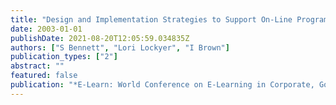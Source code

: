 ```yaml
---
title: "Design and Implementation Strategies to Support On-Line Programs for off-Shore Teaching"
date: 2003-01-01
publishDate: 2021-08-20T12:05:59.034835Z
authors: ["S Bennett", "Lori Lockyer", "I Brown"]
publication_types: ["2"]
abstract: ""
featured: false
publication: "*E-Learn: World Conference on E-Learning in Corporate, Government, Healthcare łdots*"
---
```


